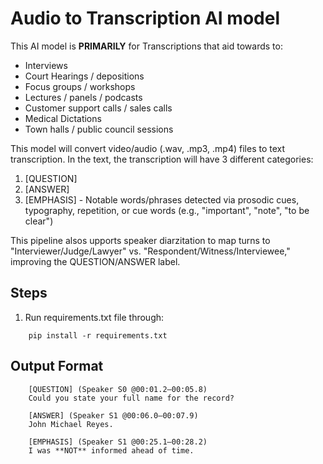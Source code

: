 # Audio to Transcription AI model 

This AI model is **PRIMARILY** for Transcriptions that aid towards to: 

- Interviews
- Court Hearings / depositions
- Focus groups / workshops
- Lectures / panels / podcasts
- Customer support calls / sales calls
- Medical Dictations
- Town halls / public council sessions

This model will convert video/audio (.wav, .mp3, .mp4) files to text transcription. In the text, the transcription will have 3 different categories: 

1. [QUESTION]
2. [ANSWER]
3. [EMPHASIS] - Notable words/phrases detected via prosodic cues, typography, repetition, or cue words (e.g., "important", "note", "to be clear")

This pipeline alsos upports speaker diarzitation to map turns to "Interviewer/Judge/Lawyer" vs. "Respondent/Witness/Interviewee," improving the QUESTION/ANSWER label. 
    
## Steps
1. Run requirements.txt file through:
```
    pip install -r requirements.txt    
```

## Output Format 
```
	[QUESTION] (Speaker S0 @00:01.2–00:05.8)
	Could you state your full name for the record?
	
	[ANSWER] (Speaker S1 @00:06.0–00:07.9)
	John Michael Reyes.
	
	[EMPHASIS] (Speaker S1 @00:25.1–00:28.2)
	I was **NOT** informed ahead of time.
```

